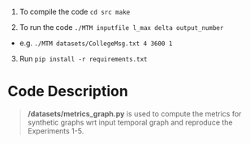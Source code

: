 1) To compile the code ```cd src make``` <br/> 

2) To run the code ```./MTM inputfile l_max delta output_number``` <br/>
- e.g. ```./MTM datasets/CollegeMsg.txt 4 3600 1``` <br/>

3) Run ```pip install -r requirements.txt```<br/>
   
# Code Description
> **/datasets/metrics_graph.py** is used to compute the metrics for synthetic graphs wrt input temporal graph and reproduce the Experiments 1-5.


